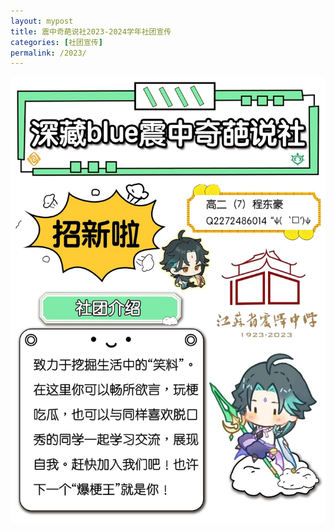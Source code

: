```yaml
---
layout: mypost
title: 震中奇葩说社2023-2024学年社团宣传
categories: [社团宣传]
permalink: /2023/
---
```


![宣传海报](/permalinkpostsresource/2023/01.jpg)
